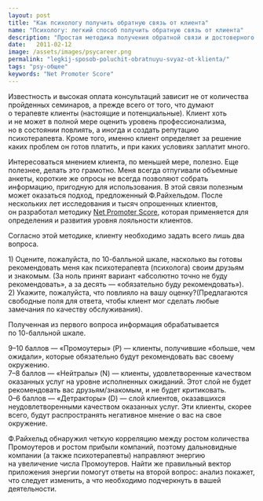 ```yaml
---
layout: post
title: "Как психологу получить обратную связь от клиента"
name: "Психологу: легкий способ получить обратную связь от клиента"
description: "Простая методика получения обратной связи и достоверного определения уровня лояльности клиентов психолога"
date:   2011-02-12			 
image: /assets/images/psycareer.png
permalink: "legkij-sposob-poluchit-obratnuyu-svyaz-ot-klienta/"
tags: "psy-общее"
keywords: "Net Promoter Score"
---
```


<p>Известность и&nbsp;высокая оплата консультаций зависит не&nbsp;от&nbsp;количества пройденных семинаров, а&nbsp;прежде всего от&nbsp;того, что думают о&nbsp;терапевте клиенты (настоящие и&nbsp;потенциальные). Клиент хоть и&nbsp;не&nbsp;может в&nbsp;полной мере оценить уровень профессионализма, но&nbsp;в&nbsp;состоянии повлиять, а&nbsp;иногда и&nbsp;создать репутацию психотерапевта. Кроме того, именно клиент определяет за&nbsp;решение каких проблем он&nbsp;готов платить, и&nbsp;при каких условиях заплатит много.</p>
<p>Интересоваться мнением клиента, по&nbsp;меньшей мере, полезно. Еще полезнее, делать это грамотно. Меня всегда отпугивали объемные анкеты, короткие&nbsp;же опросы не&nbsp;всегда позволяют собрать информацию, пригодную для использования. В&nbsp;этой связи полезным может оказаться подход, предложенный Ф.Райхельдом. После нескольких лет исследования и&nbsp;тысяч опрошенных клиентов, он&nbsp;разработал методику <a href="https://www.bartoshevich.by/instrukcii/feedback/" target="_blank">Net Promoter Score</a>, которая применяется для определения и&nbsp;развития уровня лояльности клиентов.</p>
<p>Согласно этой методике, клиенту необходимо задать всего лишь два вопроса.</p>
<p>1) Оцените, пожалуйста, по&nbsp;<nobr>10-балльной</nobr> шкале, насколько вы&nbsp;готовы рекомендовать меня как психотерапевта (психолога) своим друзьям и&nbsp;знакомым. (За&nbsp;ноль принят вариант «абсолютно точно не&nbsp;буду рекомендовать», а&nbsp;за&nbsp;десять&nbsp;— «обязательно буду рекомендовать»).<br/>
 2) Укажите, пожалуйста, что повлияло на&nbsp;вашу оценку?(Предлагаются свободные поля для ответа, чтобы клиент мог сделать любые замечания по&nbsp;качеству обслуживания). 
</p>
<p>Полученная из&nbsp;первого вопроса информация обрабатывается по&nbsp;<nobr>10-балльной</nobr> шкале.</p>
<p><nobr>9–10</nobr> баллов&nbsp;— «Промоутеры» (P)&nbsp;— клиенты, получившие «больше, чем ожидали», которые обязательно будут рекомендовать вас своему окружению.<br/>
	<nobr>7–8</nobr> баллов&nbsp;— «Нейтралы» (N)&nbsp;— клиенты, удовлетворенные качеством оказанных услуг на&nbsp;уровне исполненных ожиданий. Этот слой не&nbsp;будет рекомендовать вас друзьям/знакомым, и&nbsp;не&nbsp;будет критиковать.<br/>
	<nobr>0–6</nobr> баллов&nbsp;— «Детракторы» (D)&nbsp;— слой клиентов, оказавшихся неудовлетворенными качеством оказанных услуг. Эти клиенты, скорее всего, будут распространять негативное мнение о&nbsp;вас на&nbsp;свое окружение. 
</p>
<p>Ф.Райхельд обнаружил четкую корреляцию между ростом количества Промоутеров и&nbsp;ростом прибыли компаний, поэтому дальновидные компании (а&nbsp;также психотерапевты) направляют энергию на&nbsp;увеличение числа Промоутеров. Найти&nbsp;же правильный вектор приложения энергии помогут ответы на&nbsp;второй вопрос: анализ покажет, что следует изменить, а&nbsp;что необходимо подчеркнуть в&nbsp;вашей деятельности.</p>
